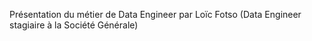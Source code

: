 Présentation du métier de Data Engineer par Loïc Fotso (Data Engineer stagiaire à la Société Générale)
